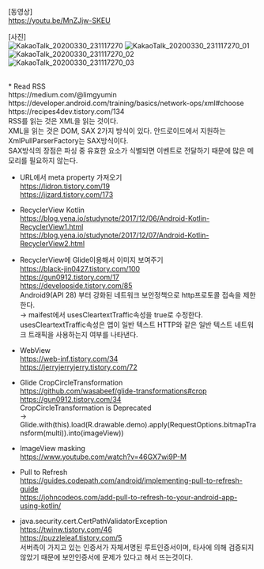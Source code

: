 [동영상]<br>
https://youtu.be/MnZJjw-SKEU<br>

[사진]<br>
![KakaoTalk_20200330_231117270](https://user-images.githubusercontent.com/38394861/79035677-dfcd4180-7bfb-11ea-887a-2a89a892248d.jpg)
![KakaoTalk_20200330_231117270_01](https://user-images.githubusercontent.com/38394861/79035679-e0fe6e80-7bfb-11ea-9d8b-c1c2e9b81712.jpg)
![KakaoTalk_20200330_231117270_02](https://user-images.githubusercontent.com/38394861/79035680-e1970500-7bfb-11ea-8374-d1b0e8dec753.jpg)
![KakaoTalk_20200330_231117270_03](https://user-images.githubusercontent.com/38394861/79035681-e1970500-7bfb-11ea-969c-86f7b787339a.jpg)

<br>
* Read RSS<br>
https://medium.com/@limgyumin<br>
https://developer.android.com/training/basics/network-ops/xml#choose<br>
https://recipes4dev.tistory.com/134<br>
RSS를 읽는 것은 XML을 읽는 것이다.<br>
XML을 읽는 것은 DOM, SAX 2가지 방식이 있다. 안드로이드에서 지원하는 XmlPullParserFactory는 SAX방식이다.<br>
SAX방식의 장점은 파싱 중 유효한 요소가 식별되면 이벤트로 전달하기 때문에 많은 메모리를 필요하지 않는다.

* URL에서 meta property 가져오기<br>
https://lidron.tistory.com/19<br>
https://jizard.tistory.com/173<br>

* RecyclerView Kotlin<br>
https://blog.yena.io/studynote/2017/12/06/Android-Kotlin-RecyclerView1.html<br>
https://blog.yena.io/studynote/2017/12/07/Android-Kotlin-RecyclerView2.html<br>

* RecyclerView에 Glide이용해서 이미지 보여주기<br>
https://black-jin0427.tistory.com/100<br>
https://gun0912.tistory.com/17<br>
https://developside.tistory.com/85<br>
Android9(API 28) 부터 강화된 네트워크 보안정책으로 http프로토콜 접속을 제한한다.<br>
→ maifest에서 usesCleartextTraffic속성을 true로 수정한다. usesCleartextTraffic속성은 앱이 일반 텍스트 HTTP와 같은 일반 텍스트 네트워크 트래픽을 사용하는지 여부를 나타낸다. <br>

* WebView<br>
https://web-inf.tistory.com/34<br>
https://jerryjerryjerry.tistory.com/72<br>

* Glide CropCircleTransformation<br>
https://github.com/wasabeef/glide-transformations#crop<br>
https://gun0912.tistory.com/34<br>
CropCircleTransformation is Deprecated<br>
→ Glide.with(this).load(R.drawable.demo).apply(RequestOptions.bitmapTransform(multi)).into(imageView))<br>

* ImageView masking<br>
https://www.youtube.com/watch?v=46GX7wi9P-M<br>

* Pull to Refresh<br>
https://guides.codepath.com/android/implementing-pull-to-refresh-guide<br>
https://johncodeos.com/add-pull-to-refresh-to-your-android-app-using-kotlin/<br>

* java.security.cert.CertPathValidatorException<br>
https://twinw.tistory.com/46<br>
https://puzzleleaf.tistory.com/5<br>
서버측이 가지고 있는 인증서가 자체서명된 루트인증서이며, 타사에 의해 검증되지 않았기 때문에 보안인증서에 문제가 있다고 해서 뜨는것이다.<br>
